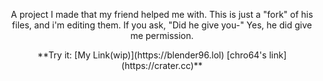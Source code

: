 <div align="center">
    <p>A project I made that my friend helped me with. This is just a "fork" of his files, and i'm editing them. If you ask, "Did he give you-" Yes, he did give me permission.</p>
    **Try it: [My Link(wip)](https://blender96.lol) [chro64's link](https://crater.cc)**
    
